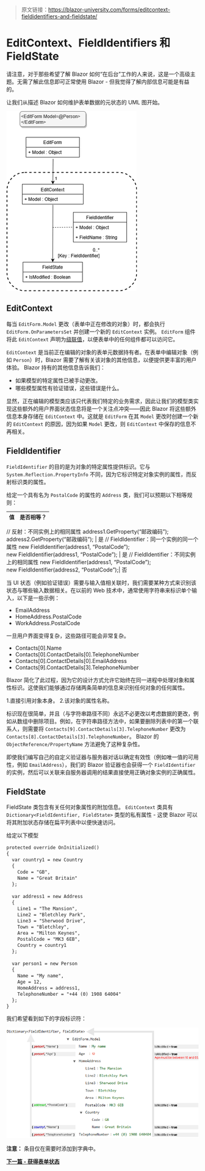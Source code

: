 > 原文链接：https://blazor-university.com/forms/editcontext-fieldidentifiers-and-fieldstate/

# EditContext、FieldIdentifiers 和 FieldState
请注意，对于那些希望了解 Blazor 如何“在后台”工作的人来说，这是一个高级主题。无需了解此信息即可正常使用 Blazor - 但我觉得了解内部信息可能是有益的。

让我们从描述 Blazor 如何维护表单数据的元状态的 UML 图开始。

![](FieldIdentifiersAndStateUML.png)

## EditContext
每当 `EditForm.Model` 更改（表单中正在修改的对象）时，都会执行 `EditForm.OnParametersSet` 并创建一个新的 `EditContext` 实例。 `EditForm` 组件将此 `EditContext` 声明为[级联值](/components/cascading-values/cascading-values-by-type/)，以便表单中的任何组件都可以访问它。

`EditContext` 是当前正在编辑的对象的表单元数据持有者。在表单中编辑对象（例如 `Person`）时，Blazor 需要了解有关该对象的其他信息，以便提供更丰富的用户体验。 Blazor 持有的其他信息告诉我们：

- 如果模型的特定属性已被手动更改。
- 哪些模型属性有验证错误，这些错误是什么。

显然，正在编辑的模型类应该只代表我们特定的业务需求，因此让我们的模型类实现这些额外的用户界面状态信息将是一个关注点冲突——因此 Blazor 将这些额外信息本身存储在 `EditContext` 中。这就是 `EditForm` 在其 `Model` 更改时创建一个新的 `EditContext` 的原因，因为如果 `Model` 更改，则 `EditContext` 中保存的信息不再相关。

## FieldIdentifier
`FieldIdentifier` 的目的是为对象的特定属性提供标识。它与 `System.Reflection.PropertyInfo` 不同，因为它标识特定对象实例的属性，而反射标识类的属性。

给定一个具有名为 `PostalCode` 的属性的 `Address` 类，我们可以预期以下相等规则：

值 | 是否相等？
--- | ---
// 反射：不同实例上的相同属性
address1.GetProperty(“邮政编码”); <br> address2.GetProperty(“邮政编码”); | 是
// FieldIdentifier：同一个实例的同一个属性
new FieldIdentifier(address1, “PostalCode”); <br> new FieldIdentifier(address1, “PostalCode”); | 是
// FieldIdentifier：不同实例上的相同属性
new FieldIdentifier(address1, “PostalCode”);<br> 
new FieldIdentifier(address2, “PostalCode”);| 否

当 UI 状态（例如验证错误）需要与输入值相关联时，我们需要某种方式来识别该状态与哪些输入数据相关。在以前的 Web 技术中，通常使用字符串来标识单个输入，以下是一些示例：

- EmailAddress
- HomeAddress.PostalCode
- WorkAddress.PostalCode

一旦用户界面变得复杂，这些路径可能会非常复杂。

- Contacts[0].Name
- Contacts[0].ContactDetails[0].TelephoneNumber
- Contacts[0].ContactDetails[0].EmailAddress
- Contacts[9].ContactDetails[3].TelephoneNumber


Blazor 简化了此过程，因为它的设计方式允许它始终在同一进程中处理对象和属性标识。这使我们能够通过存储两条简单的信息来识别任何对象的任何属性。

1.直接引用对象本身。
2.该对象的属性名称。

标识现在很简单，并且（与字符串路径不同）永远不必更改以考虑数据的更改，例如从数组中删除项目。例如，在字符串路径方法中，如果要删除列表中的第一个联系人，则需要将 `Contacts[9].ContactDetails[3].TelephoneNumber` 更改为 `Contacts[8].ContactDetails[3].TelephoneNumber`。 Blazor 的 `ObjectReference/PropertyName` 方法避免了这种复杂性。

即使我们编写自己的自定义验证器与服务器对话以确定有效性（例如唯一值的可用性，例如 `EmailAddress`），我们的 Blazor 验证器也会获得一个 `FieldIdentifier` 的实例，然后可以关联来自服务器调用的结果直接使用正确对象实例的正确属性。

## FieldState
FieldState 类包含有关任何对象属性的附加信息。 `EditContext` 类具有 `Dictionary<FieldIdentifier, FieldState>` 类型的私有属性 - 这使 Blazor 可以将其附加状态存储在扁平列表中以便快速访问。

给定以下模型

```
protected override OnInitialized()
{
  var country1 = new Country
  {
    Code = "GB",
    Name = "Great Britain"
  };
  
  var address1 = new Address
  {
    Line1 = "The Mansion",
    Line2 = "Bletchley Park",
    Line3 = "Sherwood Drive",
    Town = "Bletchley",
    Area = "Milton Keynes",
    PostalCode = "MK3 6EB",
    Country = country1
  };
  
  var person1 = new Person
  {
    Name = "My name",
    Age = 12,
    HomeAddress = address1,
    TelephoneNumber = "+44 (0) 1908 64004"
  };
}
```

我们希望看到如下的字段标识符：

![](FieldIdentifiersAndFieldStates.png)

**注意：** 条目仅在需要时添加到字典中。

**[下一篇 - 获得表单状态](/forms/accessing-form-state/)**